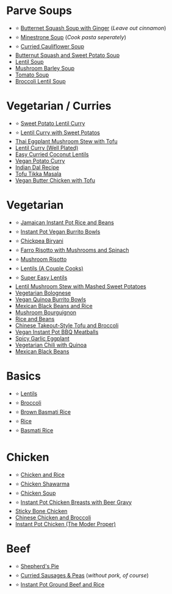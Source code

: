 # Parve Soups

- ⭐️ [Butternet Squash Soup with Ginger](https://twosleevers.com/butternut-ginger-soup/)   (*Leave out cinnamon*)
- ⭐️ [Minestrone Soup](https://lifemadesweeter.com/instant-pot-minestrone-soup/)   (*Cook pasta seperately*)
- ⭐️ [Curried Cauliflower Soup](https://tastythin.com/instant-pot-curried-cauliflower-soup-paleo-whole30/)
- [Butternut Squash and Sweet Potato Soup](https://recipeteacher.com/instant-pot-butternut-squash-and-sweet-potato-soup/)
- [Lentil Soup](https://www.wellplated.com/instant-pot-lentil-soup/#wprm-recipe-container-33058) 
- [Mushroom Barley Soup](https://recipeteacher.com/instant-pot-mushroom-barley-soup/)
- [Tomato Soup](https://www.pressurecookrecipes.com/instant-pot-tomato-soup/)
- [Broccoli Lentil Soup](https://www.ruchiskitchen.com/instant-pot-broccoli-lentil-soup/)


# Vegetarian / Curries

- ⭐️ [Sweet Potato Lentil Curry](https://www.veganricha.com/instant-pot-sweet-potato-lentil-curry/)
- ⭐️ [Lentil Curry with Sweet Potatos](https://cozypeachkitchen.com/instant-pot-red-lentil-curry-with-sweet-potatoes/)
- [Thai Eggplant Mushroom Stew with Tofu](https://plantbasedinstantpot.com/thai-style-eggplant-mushroom-stew-w-tofu/)
- [Lentil Curry (Well Plated)](https://www.wellplated.com/instant-pot-lentil-curry/)
- [Easy Curried Coconut Lentils](https://instantpoteats.com/instant-pot-coconut-curry-lentils/)
- [Vegan Potato Curry](https://avirtualvegan.com/vegan-instant-pot-potato-curry/)
- [Indian Dal Recipe](https://www.theedgyveg.com/2018/01/08/instant-pot-dal-indian-dal-recipe/)
- [Tofu Tikka Masala](https://www.cookwithmanali.com/instant-pot-tofu-tikka-masala/)
- [Vegan Butter Chicken with Tofu](https://holycowvegan.net/instant-pot-vegan-butter-chicken-with-tofu/)

# Vegetarian
- ⭐️ [Jamaican Instant Pot Rice and Beans](https://www.myforkinglife.com/jamaican-instant-pot-rice-and-beans/)
- ⭐️ [Instant Pot Vegan Burrito Bowls](https://www.delishknowledge.com/instant-pot-vegan-burrito-bowls/)
- ⭐️ [Chickpea Biryani](https://ministryofcurry.com/chickpea-biryani-instant-pot/)
- ⭐️ [Farro Risotto with Mushrooms and Spinach](https://recipes.instantpot.com/recipe/farro-risotto-with-mushrooms-and-spinach/)
- ⭐️ [Mushroom Risotto](https://damndelicious.net/2018/03/21/instant-pot-mushroom-risotto/)
- ⭐️ [Lentils (A Couple Cooks)](https://www.acouplecooks.com/instant-pot-lentils/)
- ⭐️ [Super Easy Lentils](https://www.forksoverknives.com/recipes/vegan-soups-stews/super-easy-instant-pot-lentils/)
- [Lentil Mushroom Stew with Mashed Sweet Potatoes](https://www.veganricha.com/lentil-mushroom-stew-with-mashed-sweet-potatoes-instant-pot/)
- [Vegetarian Bolognese](https://detoxinista.com/vegetarian-bolognese-instant-pot/)
- [Vegan Quinoa Burrito Bowls](https://detoxinista.com/instant-pot-vegan-quinoa-burrito-bowls/)
- [Mexican Black Beans and Rice](https://www.365daysofcrockpot.com/instant-pot-mexican-black-beans-and-rice/)
- [Mushroom Bourguignon](https://veganheaven.org/recipe/mushroom-bourguignon-super-easy-recipe/)
- [Rice and Beans](https://amindfullmom.com/instant-pot-rice-and-beans/)
- [Chinese Takeout-Style Tofu and Broccoli](https://recipes.instantpot.com/recipe/chinese-takeout-style-tofu-and-broccoli/)
- [Vegan Instant Pot BBQ Meatballs](https://www.frieddandelions.com/vegan-instant-pot-bbq-meatballs/)
- [Spicy Garlic Eggplant](https://www.melaniecooks.com/instant-pot-spicy-garlic-eggplant/)
- [Vegetarian Chili with Quinoa](https://pipingpotcurry.com/instant-pot-vegetarian-quinoa-chili/)
- [Mexican Black Beans](https://pipingpotcurry.com/mexican-black-beans-instant-pot/)

# Basics
- ⭐️ [Lentils](https://detoxinista.com/instant-pot-lentils/)
- ⭐️ [Broccoli](https://www.pressurecookrecipes.com/instant-pot-broccoli/)
- ⭐️ [Brown Basmati Rice](https://pipingpotcurry.com/brown-basmati-rice-pressure-cooker/)
- ⭐️ [Rice](https://www.spendwithpennies.com/instant-pot-rice/)
- ⭐️ [Basmati Rice](https://www.pressurecookrecipes.com/instant-pot-basmati-rice/)

# Chicken
- ⭐️ [Chicken and Rice](https://www.saltandlavender.com/instant-pot-chicken-and-rice/)
- ⭐️ [Chicken Shawarma](https://www.jocooks.com/recipes/instant-pot-chicken-shawarma/)
- ⭐️ [Chicken Soup](https://www.simplyrecipes.com/recipes/how_to_make_chicken_soup_in_the_pressure_cooker/)
- ⭐️ [Instant Pot Chicken Breasts with Beer Gravy](https://www.platingsandpairings.com/instant-pot-chicken-breasts-gravy/)
- [Sticky Bone Chicken](https://ohsodelicioso.com/pressure-cooker-bone-chicken/)
- [Chinese Chicken and Broccoli](https://foodiesterminal.com/instant-pot-chinese-chicken-and-broccoli/)
- [Instant Pot Chicken (The Moder Proper)](https://themodernproper.com/instant-pot-chicken)

# Beef
- ⭐️ [Shepherd's Pie](https://www.allrecipes.com/recipe/270606/instant-pot-shepherds-pie/)
- ⭐️ [Curried Sausages & Peas](https://instantpoteats.com/instant-pot-curried-sausages-peas/) (*without pork, of course*)
- ⭐️ [Instant Pot Ground Beef and Rice](https://temeculablogs.com/instant-pot-ground-beef-and-rice/)
